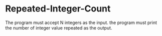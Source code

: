 # Repeated-Integer-Count
The program must accept N integers as the input. the program must print the number of integer value repeated as the output.
